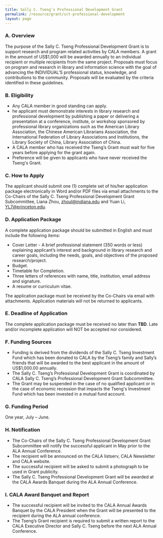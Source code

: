 ```yaml
---
title: Sally C. Tseng’s Professional Development Grant
permalink: /resource/grant/sct-professional-development
layout: page
---
```

### A. Overview
The purpose of the Sally C. Tseng Professional Development Grant is to support research and program related activities by CALA members. A grant in the amount of US$1,000 will be awarded annually to an individual recipient or multiple recipients from the same project. Proposals must focus on program and research in library and information science with the goal of advancing the INDIVIDUAL’S professional status, knowledge, and contributions to the community. Proposals will be evaluated by the criteria identified in these guidelines.

### B. Eligibility
- Any CALA member in good standing can apply.
- he applicant must demonstrate interests in library research and professional development by publishing a paper or delivering a presentation at a conference, institute, or workshop sponsored by professional library organizations such as the American Library Association, the Chinese American Librarians Association, the International Federation of Library Associations and Institutions, the Library Society of China, Library Association of China.
- A CALA member who has received the Tseng’s Grant must wait for five years before applying for the grant again.
- Preference will be given to applicants who have never received the Tseng&#39;s Grant.

### C. How to Apply
The applicant should submit one (1) complete set of his/her application package electronically in Word and/or PDF files via email attachments to the Co-Chairs of the Sally C. Tseng Professional Development Grant Subcommittee, Liana Zhou, <zhoul@indiana.edu> and Yuan Li, <YL7@princeton.edu>.

### D. Application Package
A complete application package should be submitted in English and must include the following items:
- Cover Letter - A brief professional statement (350 words or less) explaining applicant’s interest and background in library research and career goals, including the needs, goals, and objectives of the proposed research/project.
- Budget.
- Timetable for Completion.
- Three letters of references with name, title, institution, email address and signature.
- A resume or curriculum vitae.

The application package must be received by the Co-Chairs via email with attachments. Application materials will not be returned to applicants.

### E. Deadline of Application
The complete application package must be received no later than **TBD**. Late and/or incomplete application will NOT be accepted nor considered.

### F. Funding Sources
- Funding is derived from the dividends of the Sally C. Tseng Investment Fund which has been donated to CALA by the Tseng’s family and Sally’s friends that will be awarded to the best applicant in the amount of US$1,000.00 annually.
- The Sally C. Tseng’s Professional Development Grant is coordinated by CALA Sally C. Tseng’s Professional Development Grant Subcommittee.
- The Grant may be suspended in the case of no qualified applicant or in the case of economic recession that impacts the Tseng&#39;s Investment Fund which has been invested in a mutual fund account.

### G. Funding Period
One year, July – June.

### H. Notification
- The Co-Chairs of the Sally C. Tseng Professional Development Grant Subcommittee will notify the successful applicant in May prior to the ALA Annual Conference.
- The recipient will be announced on the CALA listserv, CALA Newsletter and CALA website.
- The successful recipient will be asked to submit a photograph to be used in Grant publicity.
- The Sally C. Tseng Professional Development Grant will be awarded at the CALA Awards Banquet during the ALA Annual Conference.

### I. CALA Award Banquet and Report
- The successful recipient will be invited to the CALA Annual Awards Banquet by the CALA President when the Grant will be presented to the recipient during the ALA annual conference.
- The Tseng’s Grant recipient is required to submit a written report to the CALA Executive Director and Sally C. Tseng before the next ALA Annual Conference.
